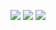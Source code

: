 ![](https://github-profile-summary-cards.vercel.app/api/cards/profile-details?username=zackbradys&theme=2077)
![](https://github-profile-summary-cards.vercel.app/api/cards/stats?username=zackbradys&theme=2077)
![](https://github-profile-summary-cards.vercel.app/api/cards/productive-time?username=zackbradys&theme=2077&utcOffset=-5)
